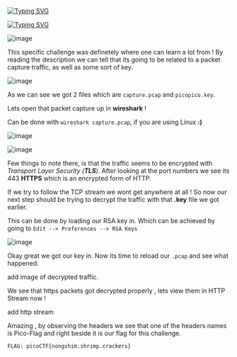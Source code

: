 
[![Typing SVG](https://readme-typing-svg.herokuapp.com?font=Sigmar&size=25&duration=3700&pause=400&width=435&lines=WebNet0)](https://git.io/typing-svg)

[![Typing SVG](https://readme-typing-svg.herokuapp.com?font=Sigmar&size=25&duration=3700&pause=700&color=F72424&width=435&lines=Forensics)](https://git.io/typing-svg)

![image](https://user-images.githubusercontent.com/102762345/236415637-cf77ef56-92fb-464b-a16b-6b857fc0343c.png)


This specific challenge was definetely where one can learn a lot from ! By reading the description we can tell that its going to be related to a packet capture traffic, as well as some sort of key. 

![image](https://user-images.githubusercontent.com/102762345/236415753-06f7c96b-3fd2-4384-8e55-c7522b97d31f.png)


As we can see we got 2 files which are `capture.pcap` and `picopico.key`.

Lets open that packet capture up in **wireshark** !

Can be done with `wireshark capture.pcap`, if you are using Linux **:)**

![image](https://user-images.githubusercontent.com/102762345/236416172-abf6bbd2-15f8-464a-b639-60e51a762f01.png)

![image](https://user-images.githubusercontent.com/102762345/236416216-32bf91bb-69bb-43cd-b885-9fe918fb5919.png)

Few things to note there, is that the traffic seems to be encrypted with *Transport Layer Security (**TLS**)*. After looking at the port numbers we see its 443 **HTTPS** which is an encrypted form of HTTP. 

If we try to follow the TCP stream we wont get anywhere at all ! So now our next step should be trying to decrypt the traffic with that **.key** file we got earlier.

This can be done by loading our RSA key in. Which can be achieved by going to `Edit --> Preferences --> RSA Keys`

![image](https://user-images.githubusercontent.com/102762345/236416594-2fc990e2-a279-42de-9ad8-7cdab6ec96a3.png)

Okay great we got our key in. Now its time to reload our `.pcap` and see what happened.

add image of decrypted traffic.

We see that https packets got decrypted properly , lets view them in HTTP Stream now !

add http stream 

Amazing , by observing the headers we see that one of the headers names is Pico-Flag and right beside it is our flag for this challenge.

``FLAG: picoCTF{nongshim.shrimp.crackers}``


